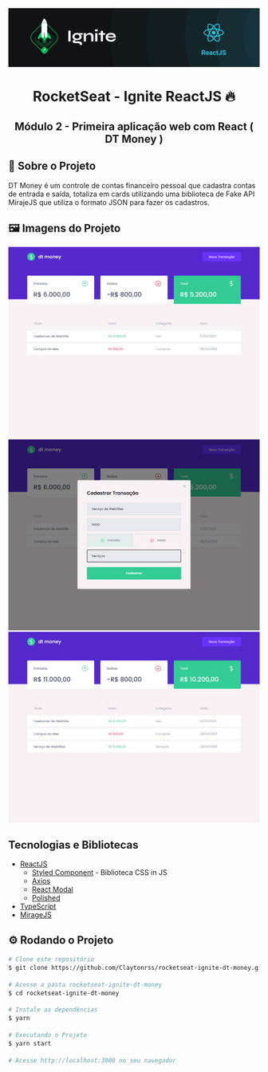 <div align="center">
  <img src="ignite.png">
</div>

<h1 align="center"> RocketSeat - Ignite ReactJS 🔥</h1>


<h2 align="center"> Módulo 2 - Primeira aplicação web com React ( DT Money ) </h2>


<!-- Sobre o Projeto -->
## 🚀 Sobre o Projeto
DT Money é um controle de contas financeiro pessoal que cadastra contas de entrada e saída, totaliza em cards utilizando uma biblioteca de Fake API MirajeJS que utiliza o formato JSON para fazer os cadastros. 

## 🖼️ Imagens do Projeto
<div align="center">
  <img src="screenshot-001.png">
</div>

<div align="center">
  <img src="screenshot-002.png">
</div>

<div align="center">
  <img src="screenshot-003.png">
</div>

## Tecnologias e Bibliotecas

* [ReactJS](https://pt-br.reactjs.org/tutorial/tutorial.html)
  * [Styled Component](https://www.npmjs.com/package/styled-components) - Biblioteca CSS in JS
  * [Axios](https://www.npmjs.com/package/axios)
  * [React Modal](https://www.npmjs.com/package/react-modal)
  * [Polished](https://www.npmjs.com/package/polished)
* [TypeScript](https://www.typescriptlang.org/)
* [MirageJS]()

## ⚙️ Rodando o Projeto
```bash
# Clone este repositório
$ git clone https://github.com/Claytonrss/rocketseat-ignite-dt-money.git

# Acesse a pasta rocketseat-ignite-dt-money
$ cd rocketseat-ignite-dt-money

# Instale as dependências
$ yarn

# Executando o Projeto
$ yarn start

# Acesse http://localhost:3000 no seu navegador
```
